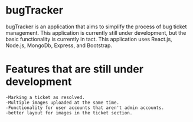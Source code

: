 # bugTracker

bugTracker is an application that aims to simplify the process of bug ticket management. This application is currently still under development, but the basic functionality is currently in tact. This application uses React.js, Node.js, MongoDb, Express, and Bootstrap.

# Features that are still under development

    -Marking a ticket as resolved.
    -Multiple images uploaded at the same time.
    -Functionality for user accounts that aren't admin accounts.
    -better layout for images in the ticket section.